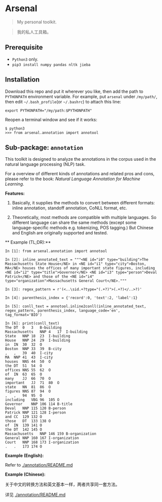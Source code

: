 # Arsenal

> My personal toolkit.

> 我的私人工具箱。

## Prerequisite

* `Python3` only.
* `pip3 install numpy pandas nltk jieba`

## Installation

Download this repo and put it wherever you like, then add the path to 
`PYTHONPATH` environment variable. For example, put `arsenal` under `/my/path/`,
then edit `~/.bash_profile`(or `~/.bashrc`) to attach this line:
```
export PYTHONPATH="/my/path:$PYTHONPATH"
```
Reopen a terminal window and see if it works:
```
$ python3
>>> from arsenal.annotation import annotool
```

## Sub-package: `annotation`

This toolkit is designed to analyze the annotations in the corpus used in the 
natural language processing (NLP) task. 

For a overview of different kinds of annotations and related pros and cons, 
please refer to the book: *Natural Language Annotation for Machine Learning*.

**Features:**

1) Basically, it supplies the methods to convert between different formats: 
inline annotation, standoff annotation, CoNLL format, etc.

2) Theoretically, most methods are compatible with multiple languages. 
So different language can share the same methods 
(except some language-specific methods e.g. tokenizing, POS tagging.) 
But Chinese and English are originally supported and tested.

** Example (TL;DR):**

```
In [1]: from arsenal.annotation import annotool

In [2]: inline_annotated_text = """<NE id="i0" type="building">The Massachusetts State House</NE> in <NE id="i1" type="city">Boston, MA</NE> houses the offices of many important state figures, including <NE id="i2" type="title">Governor</NE> <NE id="i3" type="person">Deval Patrick</NE> and those of the <NE id="i4" type="organization">Massachusetts General Court</NE>."""

In [3]: regex_pattern = r'(<..\sid.+?type="(.+?)">(.+?)</..>?)'

In [4]: parenthesis_index = {'record':0, 'text':2, 'label':1}

In [5]: conll_text = annotool.inline2conll(inline_annotated_text, regex_pattern, parenthesis_index, language_code='en', tag_format='BIO')

In [6]: print(conll_text)
The	DT	0	3	B-building
Massachusetts	NNP	4	17	I-building
State	NNP	18	23	I-building
House	NNP	24	29	I-building
in	IN	30	32	O
Boston	NNP	33	39	B-city
,	,	39	40	I-city
MA	NNP	41	43	I-city
houses	NNS	44	50	O
the	DT	51	54	O
offices	NNS	55	62	O
of	IN	63	65	O
many	JJ	66	70	O
important	JJ	71	80	O
state	NN	81	86	O
figures	NNS	87	94	O
,	,	94	95	O
including	VBG	96	105	O
Governor	NNP	106	114	B-title
Deval	NNP	115	120	B-person
Patrick	NNP	121	128	I-person
and	CC	129	132	O
those	DT	133	138	O
of	IN	139	141	O
the	DT	142	145	O
Massachusetts	NNP	146	159	B-organization
General	NNP	160	167	I-organization
Court	NNP	168	173	I-organization
.	.	173	174	O
```

**Example (English):**

Refer to [./annotation/README.md](./annotation/README.md)

**Example (Chinese):**

关于中文的转换方法和英文基本一样，两者共享同一套方法。

详见 [./annotation/README.md](./annotation/README.md)
